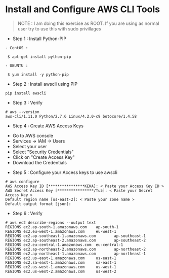 # Install and Configure AWS CLI Tools

> NOTE : I am doing this exercise as ROOT. If you are using as normal user try to use this with sudo privillages

* Step 1 : Install Python-PIP
```
- CentOS :

 $ apt-get install python-pip

- UBUNTU :

 $ yum install -y python-pip

```

* Step 2 : Install awscli using PIP
```
pip install awscli
```

* Step 3 : Verify
```
# aws --version
aws-cli/1.11.0 Python/2.7.6 Linux/4.2.0-c9 botocore/1.4.58
```

* Step 4 : Create AWS Access Keys
 - Go to AWS console
 - Services -> IAM -> Users
 - Select your user
 - Select "Security Credentials"
 - Click on "Create Access Key"
 - Download the Credentials

* Step 5 : Configure your Access keys to use awscli
```
# aws configure
AWS Access Key ID [****************KEKA]: < Paste your Access Key ID >
AWS Secret Access Key [****************/Tu5]: < Paste your Secret Access Key >
Default region name [us-east-2]: < Paste your zone name >
Default output format [json]: 
```

* Step 6 : Verify
```
# aws ec2 describe-regions --output text
REGIONS ec2.ap-south-1.amazonaws.com    ap-south-1
REGIONS ec2.eu-west-1.amazonaws.com     eu-west-1
REGIONS ec2.ap-southeast-1.amazonaws.com        ap-southeast-1
REGIONS ec2.ap-southeast-2.amazonaws.com        ap-southeast-2
REGIONS ec2.eu-central-1.amazonaws.com  eu-central-1
REGIONS ec2.ap-northeast-2.amazonaws.com        ap-northeast-2
REGIONS ec2.ap-northeast-1.amazonaws.com        ap-northeast-1
REGIONS ec2.us-east-1.amazonaws.com     us-east-1
REGIONS ec2.sa-east-1.amazonaws.com     sa-east-1
REGIONS ec2.us-west-1.amazonaws.com     us-west-1
REGIONS ec2.us-west-2.amazonaws.com     us-west-2
```
